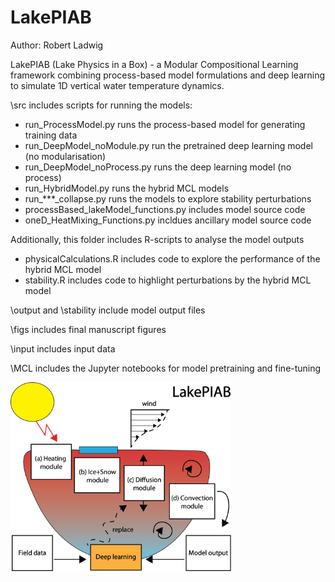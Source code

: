 # LakePIAB
Author: Robert Ladwig

LakePIAB (Lake Physics in a Box) - a Modular Compositional Learning framework combining process-based model formulations and deep learning to simulate 1D vertical water temperature dynamics.

\src includes scripts for running the models:
- run_ProcessModel.py runs the process-based model for generating training data
- run_DeepModel_noModule.py run the pretrained deep learning model (no modularisation)
- run_DeepModel_noProcess.py runs the deep learning model (no process)
- run_HybridModel.py runs the hybrid MCL models
- run_***_collapse.py runs the models to explore stability perturbations
- processBased_lakeModel_functions.py includes model source code
- oneD_HeatMixing_Functions.py incldues ancillary model source code

Additionally, this folder includes R-scripts to analyse the model outputs
- physicalCalculations.R includes code to explore the performance of the hybrid MCL model
- stability.R includes code to highlight perturbations by the hybrid MCL model

\output and \stability include model output files

\figs includes final manuscript figures

\input includes input data

\MCL includes the Jupyter notebooks for model pretraining and fine-tuning


<a href="url"><img src="logo.png" width=70% height=70% ></a>
